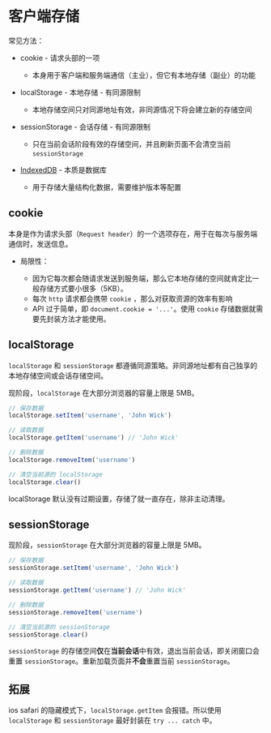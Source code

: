 # 客户端存储

常见方法：

- cookie - 请求头部的一项

  - 本身用于客户端和服务端通信（主业），但它有本地存储（副业）的功能

- localStorage - 本地存储 - 有同源限制

  - 本地存储空间只对同源地址有效，非同源情况下将会建立新的存储空间

- sessionStorage - 会话存储 - 有同源限制

  - 只在当前会话阶段有效的存储空间，并且刷新页面不会清空当前 `sessionStorage`

- [IndexedDB][IndexedDB] - 本质是数据库

  - 用于存储大量结构化数据，需要维护版本等配置

## cookie

本身是作为请求头部（`Request header`）的一个选项存在，用于在每次与服务端通信时，发送信息。

- 局限性：

  - 因为它每次都会随请求发送到服务端，那么它本地存储的空间就肯定比一般存储方式要小很多（5KB）。
  - 每次 `http` 请求都会携带 `cookie` ，那么对获取资源的效率有影响
  - API 过于简单，即 `document.cookie = '...'`。使用 `cookie` 存储数据就需要先封装方法才能使用。

## localStorage

`localStorage` 和 `sessionStorage` 都遵循同源策略。非同源地址都有自己独享的本地存储空间或会话存储空间。

现阶段，`localStorage` 在大部分浏览器的容量上限是 5MB。

```js
// 保存数据
localStorage.setItem('username', 'John Wick')

// 读取数据
localStorage.getItem('username') // 'John Wick'

// 删除数据
localStorage.removeItem('username')

// 清空当前源的 localStorage
localStorage.clear()
```

localStorage 默认没有过期设置，存储了就一直存在，除非主动清理。

## sessionStorage

现阶段，`sessionStorage` 在大部分浏览器的容量上限是 5MB。

```js
// 保存数据
sessionStorage.setItem('username', 'John Wick')

// 读取数据
sessionStorage.getItem('username') // 'John Wick'

// 删除数据
sessionStorage.removeItem('username')

// 清空当前源的 sessionStorage
sessionStorage.clear()
```

`sessionStorage` 的存储空间**仅**在**当前会话**中有效，退出当前会话，即关闭窗口会重置 `sessionStorage`。重新加载页面并**不会**重置当前 `sessionStorage`。

## 拓展

ios safari 的隐藏模式下，`localStorage.getItem` 会报错。所以使用 `localStorage` 和 `sessionStorage` 最好封装在 `try ... catch` 中。

[IndexedDB]:https://www.w3.org/TR/IndexedDB/